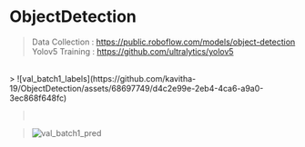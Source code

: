 # ObjectDetection
> Data Collection : https://public.roboflow.com/models/object-detection <br>
> Yolov5 Training :  https://github.com/ultralytics/yolov5 <br>
<br>
> ![val_batch1_labels](https://github.com/kavitha-19/ObjectDetection/assets/68697749/d4c2e99e-2eb4-4ca6-a9a0-3ec868f648fc)

> <br>

> ![val_batch1_pred](https://github.com/kavitha-19/ObjectDetection/assets/68697749/7ce941a7-0a1e-4886-bb28-f6fec682c8ab)

